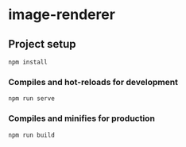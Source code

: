 # image-renderer

## Project setup
```
npm install
```

### Compiles and hot-reloads for development
```
npm run serve
```

### Compiles and minifies for production
```
npm run build
